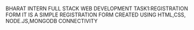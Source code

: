 BHARAT INTERN FULL STACK WEB DEVELOPMENT TASK1:REGISTRATION FORM
IT IS A SIMPLE REGISTRATION FORM CREATED USING HTML,CSS, NODE.JS,MONGODB CONNECTIVITY

